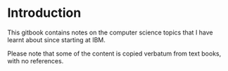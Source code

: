 # Introduction

This gitbook contains notes on the computer science topics that I have learnt about since starting at IBM.

Please note that some of the content is copied verbatum from text books, with no references.
